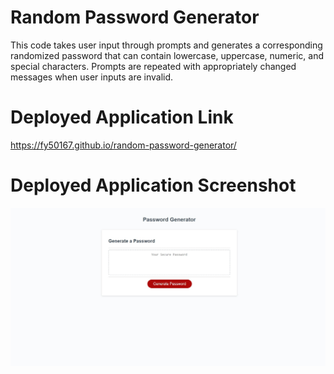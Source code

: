 # Random Password Generator

This code takes user input through prompts and generates a corresponding randomized password that can contain lowercase, uppercase, numeric, and special characters. Prompts are repeated with appropriately changed messages when user inputs are invalid.

# Deployed Application Link

https://fy50167.github.io/random-password-generator/

# Deployed Application Screenshot

![App screenshot](App_Screenshot.jpeg)